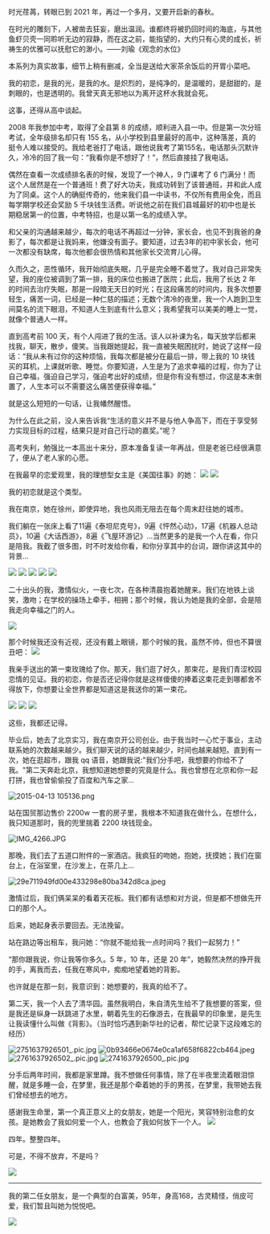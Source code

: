时光荏苒，转眼已到 2021 年，再过一个多月，又要开启新的春秋。

在时光的雕刻下，人被凿去狂妄，磨出温润。谁都终将被扔回时间的海底，与其他鱼虾贝壳一同聆听无边的寂静，而在这之前，能指望的，大约只有心灵的成长，祈祷生的优雅可以抚慰它的渺小。——刘瑜《观念的水位》

本系列为真实故事，细节上稍有删减，全当是送给大家茶余饭后的开胃小菜吧。



我的初恋，是我的光，是我的水。是炽烈的，是纯净的，是温暖的，是甜甜的，是刺眼的，也是透明的。我曾天真无邪地以为离开这杯水我就会死。

这事，还得从高中谈起。

2008 年我参加中考，取得了全县第 8 的成绩，顺利进入县一中。但是第一次分班考试，全年级排名却只有 155 名，从小学校到县里最好的高中，这种落差，真的挺令人难以接受的。我给老爸打了电话，跟他说我考了第155名，电话那头沉默许久，冷冷的回了我一句：“我看你是不想好了！”，然后直接挂了我电话。

偶然在查看一次成绩排名表的时候，发现了一个神人，9 门课考了 6 门满分！而这个人居然是在一个普通班！费了好大功夫，我成功转到了该普通班，并和此人成为了同桌。这个人的确挺传奇的，他来我们县一中读书，不仅所有费用全免，而且每学期学校还会奖励 5 千块钱生活费。听说他之前在我们县城最好的初中也是长期稳居第一的位置，中考特招，也是以第一名的成绩入学。

和父亲的沟通越来越少，每次的电话不再超过一分钟，家长会，也见不到我爸的身影了，每次都是让我妈来，他嫌没有面子。要知道，过去3年的初中家长会，他可一次都没有缺席，每次他都会很热情和其他家长交流育儿心得。

久而久之，恶性循环，我开始彻底失眠，几乎是完全睡不着觉了。我对自己非常失望，我的座位被调到了第一排，我的床位也搬进了医院；此后，我用了长达 2 年的时间去治疗失眠，那是一段暗无天日的时光；在这段痛苦的时间内，我多次想要轻生，痛苦一词，已经是一种仁慈的描述；无数个清冷的夜里，我一个人跑到卫生间莫名的流下眼泪，不知道人生到底有什么意义；我希望我可以美美的睡上一觉，就像个普通人一样。

直到高考前 100 天，有个人闯进了我的生活。该人以补课为名，每天放学后都来找我，聊天，散步，傻笑。当我跟她提起，我一直被失眠困扰时，她说了这样一段话：“我从未有过你的这种烦恼，我每次都是被分在最后一排，带上我的 10 块钱买的耳机，上课就听歌、睡觉。你要知道，人生是为了追求幸福的过程，你为了让自己幸福，强迫自己学习，强迫考出好的成绩，但是你有没有想过，你这是本末倒置了，人生本可以不需要这么痛苦便获得幸福。”

就是这么短短的一句话，让我幡然醒悟。

为什么在此之前，没人来告诉我“生活的意义并不是与他人争高下，而在于享受努力实现目标的过程，结果只是对自己行动的嘉奖。”呢？

高考失利，勉强比一本高出十来分，原本准备复读一年再战，但是老爸已经很满意了，便从了老人家的心愿。

在我最早的恋爱观里，我的理想型女主是《美国往事》的她：
![](https://i.loli.net/2021/11/26/PMCTezk94oLdOqB.jpg)
![](https://i.loli.net/2021/11/26/I2KNyfpEmjoJuBR.jpg)

我的初恋就是这个类型。

我在南京，她在徐州，即使异地，我也风雨无阻去在每个周末赶往她的城市。

我们躺在一张床上看了11遍《泰坦尼克号》，9遍《怦然心动》，17遍《机器人总动员》，10遍《大话西游》，8遍《飞屋环游记》...当然更多的是我一个人在看，你只是陪我。我截了很多图，时不时发给你看，和你分享其中的台词，跟你讲这其中的背景...

![](https://i.loli.net/2021/11/26/UEzJsI3u9dgrf28.jpg)
![](https://i.loli.net/2021/11/26/ZYFpHDMPqr8fhdK.jpg)
![](https://i.loli.net/2021/11/26/o8JxNydAhMWspZm.jpg)
![](https://i.loli.net/2021/11/26/N9oYsOa4GTq1tjf.jpg)
![](https://i.loli.net/2021/11/26/HebVzZRI2f5EnsN.jpg)

二十出头的我，激情似火，一夜七次，在各种清晨抱着她醒来。我们在地铁上谈笑，激吻；在学校的操场上牵手，相拥；那个时候，我认为她是我的全部，会是陪我走向幸福之门的人。

![](https://i.loli.net/2021/11/26/tKDLPA3ClrG6uNi.jpg)


那个时候我还没有近视，还没有戴上眼镜，那个时候的我，虽然不帅，但也不算很丑吧：
![](https://i.loli.net/2021/11/26/KWBjzLw5VmZlNrJ.jpg)

我亲手送出的第一束玫瑰给了你。那天，我们逛了好久，那束花，是我们青涩校园恋情的见证。我的初恋，你是否还记得你就是这样傻傻的捧着这束花走到哪都舍不得放下，你想要让全世界都是知道这是我送你的第一束花。

![](https://i.loli.net/2021/11/26/UHVs3Bbp29Khqgi.jpg)
![](https://i.loli.net/2021/11/26/o8Flj1VHO6Cgrhf.jpg)
![](https://i.loli.net/2021/11/26/qfFtAMQ8CYDERla.jpg)

这些，我都还记得。

毕业后，她去了北京实习，我在南京开公司创业。由于我当时一心忙于事业，主动联系她的次数越来越少。我们聊天说的话的越来越少，时间也越来越短。直到有一次，她在逛超市，跟我 qq 语音，她跟我说:"我们分手吧，我想要的你给不了我。"第二天奔赴北京，我想知道她想要的究竟是什么。我也曾想在北京和你一起打拼，我也曾偷偷投了百度和汽车之家...

![2015-04-13 105136.png](https://i.loli.net/2021/11/26/iMS52K6VJLybE14.png)

站在国贸那边售价 2200w 一套的房子里，我根本不知道我在做什么，在想什么，我只知道那时，我的兜里揣着 2200 块钱现金。

![IMG_4266.JPG](https://i.loli.net/2021/11/26/OwTg5poHlRr3NWD.jpg)

那晚，我们去了五道口附件的一家酒店。我疯狂的吻她，抱她，抚摸她；我们在窗台上，在浴室里，在沙发上，在茶几上...

![29e711949fd00e433298e80ba342d8ca.jpeg](https://i.loli.net/2021/11/26/UYr1xpJIXE7Gesh.jpg)

激情过后，我们俩呆呆的看着天花板。我们都有话想和对方说，但是都不想做先开口的那个人。

后来，她起身表示要回去。无法挽留。

站在路边等出租车，我问她：“你就不能给我一点时间吗？我们一起努力！”

“那你跟我说，你让我等你多久。5 年，10 年，还是 20 年”，她毅然决然的挣开我的手，离我而去，任我在寒风中，痴痴地望着她的背影。

也许就是在那一刻，我意识到：她想要的，我真的给不了。

第二天，我一个人去了清华园。虽然我明白，朱自清先生给不了我想要的答案，但是我还是纵身一跃跳进了水里，朝着先生的石像游去，在我最早的印象里，是先生让我读懂什么叫做《背影》。（当时恰巧遇到新华社的记者，帮忙记录下这段难忘的经历）

![2751637926501_.pic.jpg](https://i.loli.net/2021/11/26/ZH18tSyLo7hUE5R.jpg)
![0b93466e0674e0ca1af658f6822cb464.jpeg](https://i.loli.net/2021/11/26/MjTcwXCAugGVbmf.jpg)
![2761637926502_.pic.jpg](https://i.loli.net/2021/11/26/8dwGX2kNTBxWHeD.jpg)
![2741637926500_.pic.jpg](https://i.loli.net/2021/11/26/z8P32LhA5sro9Ta.jpg)


分手后两年时间，我都是家里蹲。我不想做任何事情，除了在半夜里流着眼泪惊醒，就是多睡一会，在梦里，我还是那个牵着她的手的男孩，在梦里，我带她去我们曾经想去的地方。

感谢我生命里，第一个真正意义上的女朋友，她是一个阳光，笑容特别治愈的女孩。是她教会了我如何爱一个人，也教会了我如何放下一个人。
![](https://i.loli.net/2021/11/26/UocRwNPxgbWGVnf.png)

四年。整整四年。

可是，不得不放弃，不是吗？

![](https://i.loli.net/2021/11/26/DORGAFEgMxlX1B7.jpg)

---

我的第二任女朋友，是一个典型的白富美，95年，身高168，古灵精怪，俏皮可爱，我们暂且叫她为悦悦吧。

![](https://i.loli.net/2021/11/26/X8rEAaO4dnJp7ky.jpg)